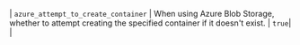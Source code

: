 | `azure_attempt_to_create_container`               | When using Azure Blob Storage, whether to attempt creating the specified container if it doesn't exist. | `true`|                                                                                                                                                                                            |